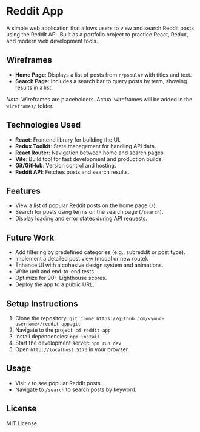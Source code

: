 # Reddit App

A simple web application that allows users to view and search Reddit posts using the Reddit API. Built as a portfolio project to practice React, Redux, and modern web development tools.

## Wireframes
- **Home Page**: Displays a list of posts from `r/popular` with titles and text.  
  <image-card alt="Home Page Wireframe" src="wireframes/home-page.png" ></image-card>
- **Search Page**: Includes a search bar to query posts by term, showing results in a list.  
  <image-card alt="Search Page Wireframe" src="wireframes/search-page.png" ></image-card>

*Note*: Wireframes are placeholders. Actual wireframes will be added in the `wireframes/` folder.

## Technologies Used
- **React**: Frontend library for building the UI.
- **Redux Toolkit**: State management for handling API data.
- **React Router**: Navigation between home and search pages.
- **Vite**: Build tool for fast development and production builds.
- **Git/GitHub**: Version control and hosting.
- **Reddit API**: Fetches posts and search results.

## Features
- View a list of popular Reddit posts on the home page (`/`).
- Search for posts using terms on the search page (`/search`).
- Display loading and error states during API requests.

## Future Work
- Add filtering by predefined categories (e.g., subreddit or post type).
- Implement a detailed post view (modal or new route).
- Enhance UI with a cohesive design system and animations.
- Write unit and end-to-end tests.
- Optimize for 90+ Lighthouse scores.
- Deploy the app to a public URL.

## Setup Instructions
1. Clone the repository: `git clone https://github.com/<your-username>/reddit-app.git`
2. Navigate to the project: `cd reddit-app`
3. Install dependencies: `npm install`
4. Start the development server: `npm run dev`
5. Open `http://localhost:5173` in your browser.

## Usage
- Visit `/` to see popular Reddit posts.
- Navigate to `/search` to search posts by keyword.

## License
MIT License